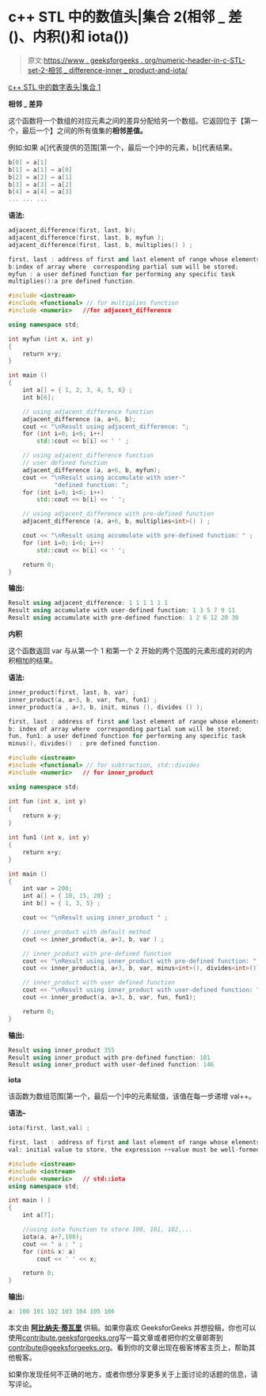 # c++ STL 中的数值头|集合 2(相邻 _ 差()、内积()和 iota())

> 原文:[https://www . geeksforgeeks . org/numeric-header-in-c-STL-set-2-相邻 _ difference-inner _ product-and-iota/](https://www.geeksforgeeks.org/numeric-header-in-c-stl-set-2-adjacent_difference-inner_product-and-iota/)

 [c++ STL 中的数字表头|集合 1](https://www.geeksforgeeks.org/numeric-header-in-c-stl-set-1-accumulate-and-partial_sum/)

**相邻 _ 差异**

这个函数将一个数组的对应元素之间的差异分配给另一个数组。它返回位于【第一个，最后一个】之间的所有值集的**相邻差值。**

例如:如果 a[]代表提供的范围[第一个，最后一个]中的元素，b[]代表结果。

```cpp
b[0] = a[1] 
b[1] = a[1] – a[0] 
b[2] = a[2] – a[1] 
b[3] = a[3] – a[2] 
b[4] = a[4] – a[3] 
... ... ...

```

**语法:**

```cpp
adjacent_difference(first, last, b);
adjacent_difference(first, last, b, myfun );
adjacent_difference(first, last, b, multiplies() ) ;

first, last : address of first and last element of range whose elements are to be added
b:index of array where  corresponding partial sum will be stored;
myfun : a user defined function for performing any specific task
multiplies():a pre defined function.

```

```cpp
#include <iostream> 
#include <functional> // for multiplies function
#include <numeric>   //for adjacent_difference

using namespace std;

int myfun (int x, int y) 
{
    return x+y;
}

int main () 
{
    int a[] = { 1, 2, 3, 4, 5, 6} ;
    int b[6];

    // using adjacent_difference function
    adjacent_difference (a, a+6, b);
    cout << "\nResult using adjacent_difference: ";
    for (int i=0; i<6; i++) 
        std::cout << b[i] << ' ' ;   

    // using adjacent_difference function
    // user defined function    
    adjacent_difference (a, a+6, b, myfun);
    cout << "\nResult using accumulate with user-"
             "defined function: ";
    for (int i=0; i<6; i++) 
        std::cout << b[i] << ' ';

    // using adjacent_difference with pre-defined function
    adjacent_difference (a, a+6, b, multiplies<int>() ) ;

    cout << "\nResult using accumulate with pre-defined function: " ;
    for (int i=0; i<6; i++) 
        std::cout << b[i] << ' ';

    return 0;
}
```

**输出:**

```cpp
Result using adjacent_difference: 1 1 1 1 1 1 
Result using accumulate with user-defined function: 1 3 5 7 9 11 
Result using accumulate with pre-defined function: 1 2 6 12 20 30 

```

**内积**

这个函数返回 var 与从第一个 1 和第一个 2 开始的两个范围的元素形成的对的内积相加的结果。

**语法:**

```cpp
inner_product(first, last, b, var) ;
inner_product(a, a+3, b, var, fun, fun1) ;
inner_product(a , a+3, b, init, minus (), divides () );

first, last : address of first and last element of range whose elements are to be added
b: index of array where  corresponding partial sum will be stored;
fun, fun1: a user defined function for performing any specific task
minus(), divides()  : pre defined function.

```

```cpp
#include <iostream>  
#include <functional> // for subtraction, std::divides
#include <numeric>   // for inner_product

using namespace std;

int fun (int x, int y) 
{
    return x-y;
}

int fun1 (int x, int y) 
{
    return x+y;
}

int main () 
{
    int var = 200;
    int a[] = { 10, 15, 20} ;
    int b[] = { 1, 3, 5} ;

    cout << "\nResult using inner_product " ;    

    // inner_product with default method
    cout << inner_product(a, a+3, b, var ) ;

    // inner_product with pre-defined function
    cout << "\nResult using inner_product with pre-defined function: ";
    cout << inner_product(a, a+3, b, var, minus<int>(), divides<int>());

    // inner_product with user defined function
    cout << "\nResult using inner_product with user-defined function: ";
    cout << inner_product(a, a+3, b, var, fun, fun1);

    return 0;
}
```

**输出:**

```cpp
Result using inner_product 355
Result using inner_product with pre-defined function: 181
Result using inner_product with user-defined function: 146

```

**iota**

该函数为数组范围[第一个，最后一个]中的元素赋值，该值在每一步递增 val++。

**语法–**

```cpp
iota(first, last,val) ;

first, last : address of first and last element of range whose elements are to be added
val: initial value to store, the expression ++value must be well-formed

```

```cpp
#include <iostream> 
#include <iostream> 
#include <numeric>   // std::iota
using namespace std;

int main ( )
{
    int a[7];

    //using iota function to store 100, 101, 102,...    
    iota(a, a+7,100);
    cout << " a : " ;
    for (int& x: a) 
        cout << ' ' << x;

    return 0;
}
```

**输出:**

```cpp
a: 100 101 102 103 104 105 106 

```

本文由 **[阿比纳夫·蒂瓦里](https://auth.geeksforgeeks.org/profile.php?user=Abhinav%20Tiwari&list=todoDone)** 供稿。如果你喜欢 GeeksforGeeks 并想投稿，你也可以使用[contribute.geeksforgeeks.org](http://www.contribute.geeksforgeeks.org)写一篇文章或者把你的文章邮寄到 contribute@geeksforgeeks.org。看到你的文章出现在极客博客主页上，帮助其他极客。

如果你发现任何不正确的地方，或者你想分享更多关于上面讨论的话题的信息，请写评论。